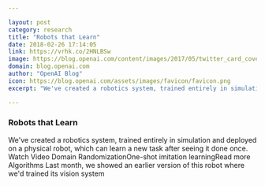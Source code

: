 ```yaml
---

layout: post
category: research
title: "Robots that Learn"
date: 2018-02-26 17:14:05
link: https://vrhk.co/2HNLBSw
image: https://blog.openai.com/content/images/2017/05/twitter_card_cover_4inits.png
domain: blog.openai.com
author: "OpenAI Blog"
icon: https://blog.openai.com/assets/images/favicon/favicon.png
excerpt: "We've created a robotics system, trained entirely in simulation and deployed on a physical robot, which can learn a new task after seeing it done once. Watch Video Domain RandomizationOne-shot imitation learningRead more Algorithms Last month, we showed an earlier version of this robot where we'd trained its vision system"

---
```


### Robots that Learn

We've created a robotics system, trained entirely in simulation and deployed on a physical robot, which can learn a new task after seeing it done once. Watch Video Domain RandomizationOne-shot imitation learningRead more Algorithms Last month, we showed an earlier version of this robot where we'd trained its vision system